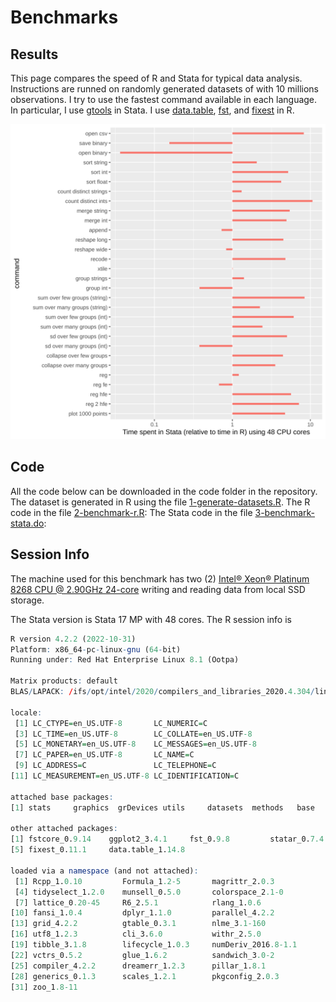 # Benchmarks

## Results
This page compares the speed of R and Stata for typical data analysis. Instructions are runned on randomly generated datasets of with 10 millions observations. I try to use the fastest command available in each language. In particular, I use [gtools](https://github.com/mcaceresb/stata-gtools) in Stata. I use [data.table](https://github.com/Rdatatable/data.table), [fst](https://github.com/fstpackage/fst), and [fixest](https://github.com/lrberge/fixest/) in R.


<img class = "img-responsive"  src="/output/1e7.svg" />


## Code

All the code below can be downloaded in the code folder in the repository.
The dataset is generated in R using the file [1-generate-datasets.R](code/1-generate-datasets.R).
The R code in the file [2-benchmark-r.R](code/2-benchmark-r.R):
The Stata code in the file [3-benchmark-stata.do](code/3-benchmark-stata.do):


## Session Info 

The machine used for this benchmark has two (2) 
[Intel® Xeon® Platinum 8268 CPU @ 2.90GHz 24-core](https://www.intel.com/content/www/us/en/products/sku/192481/intel-xeon-platinum-8268-processor-35-75m-cache-2-90-ghz/specifications.html) writing and reading data from local SSD storage.


The Stata version is Stata 17 MP with 48 cores.  The R session info is 
````R
R version 4.2.2 (2022-10-31)
Platform: x86_64-pc-linux-gnu (64-bit)
Running under: Red Hat Enterprise Linux 8.1 (Ootpa)

Matrix products: default
BLAS/LAPACK: /ifs/opt/intel/2020/compilers_and_libraries_2020.4.304/linux/mkl/lib/intel64_lin/libmkl_rt.so

locale:
 [1] LC_CTYPE=en_US.UTF-8       LC_NUMERIC=C
 [3] LC_TIME=en_US.UTF-8        LC_COLLATE=en_US.UTF-8
 [5] LC_MONETARY=en_US.UTF-8    LC_MESSAGES=en_US.UTF-8
 [7] LC_PAPER=en_US.UTF-8       LC_NAME=C
 [9] LC_ADDRESS=C               LC_TELEPHONE=C
[11] LC_MEASUREMENT=en_US.UTF-8 LC_IDENTIFICATION=C

attached base packages:
[1] stats     graphics  grDevices utils     datasets  methods   base

other attached packages:
[1] fstcore_0.9.14    ggplot2_3.4.1     fst_0.9.8         statar_0.7.4
[5] fixest_0.11.1     data.table_1.14.8

loaded via a namespace (and not attached):
 [1] Rcpp_1.0.10         Formula_1.2-5       magrittr_2.0.3
 [4] tidyselect_1.2.0    munsell_0.5.0       colorspace_2.1-0
 [7] lattice_0.20-45     R6_2.5.1            rlang_1.0.6
[10] fansi_1.0.4         dplyr_1.1.0         parallel_4.2.2
[13] grid_4.2.2          gtable_0.3.1        nlme_3.1-160
[16] utf8_1.2.3          cli_3.6.0           withr_2.5.0
[19] tibble_3.1.8        lifecycle_1.0.3     numDeriv_2016.8-1.1
[22] vctrs_0.5.2         glue_1.6.2          sandwich_3.0-2
[25] compiler_4.2.2      dreamerr_1.2.3      pillar_1.8.1
[28] generics_0.1.3      scales_1.2.1        pkgconfig_2.0.3
[31] zoo_1.8-11
````
